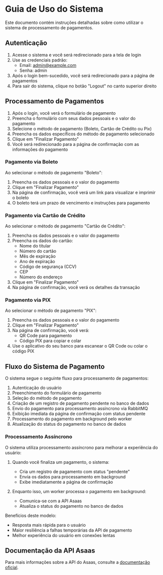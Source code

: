 <!--
@ia-instructions: update-on-read
description: Este arquivo deve ser revisado por IA sempre que lido.
goals:
  - Corrigir ortografia e gramática
  - Melhorar explicações técnicas
  - Garantir exemplos de código atualizados
rules:
  - Preserve formatação Markdown
  - Não apague seções existentes sem permissão explícita
-->
# Guia de Uso do Sistema

Este documento contém instruções detalhadas sobre como utilizar o sistema de processamento de pagamentos.

## Autenticação

1. Acesse o sistema e você será redirecionado para a tela de login
2. Use as credenciais padrão:
   - Email: admin@example.com
   - Senha: admin
3. Após o login bem-sucedido, você será redirecionado para a página de pagamentos
4. Para sair do sistema, clique no botão "Logout" no canto superior direito

## Processamento de Pagamentos

1. Após o login, você verá o formulário de pagamento
2. Preencha o formulário com seus dados pessoais e o valor do pagamento
3. Selecione o método de pagamento (Boleto, Cartão de Crédito ou Pix)
4. Preencha os dados específicos do método de pagamento selecionado
5. Clique em "Finalizar Pagamento"
6. Você será redirecionado para a página de confirmação com as informações do pagamento

### Pagamento via Boleto

Ao selecionar o método de pagamento "Boleto":

1. Preencha os dados pessoais e o valor do pagamento
2. Clique em "Finalizar Pagamento"
3. Na página de confirmação, você verá um link para visualizar e imprimir o boleto
4. O boleto terá um prazo de vencimento e instruções para pagamento

### Pagamento via Cartão de Crédito

Ao selecionar o método de pagamento "Cartão de Crédito":

1. Preencha os dados pessoais e o valor do pagamento
2. Preencha os dados do cartão:
   - Nome do titular
   - Número do cartão
   - Mês de expiração
   - Ano de expiração
   - Código de segurança (CCV)
   - CEP
   - Número do endereço
3. Clique em "Finalizar Pagamento"
4. Na página de confirmação, você verá os detalhes da transação

### Pagamento via PIX

Ao selecionar o método de pagamento "PIX":

1. Preencha os dados pessoais e o valor do pagamento
2. Clique em "Finalizar Pagamento"
3. Na página de confirmação, você verá:
   - QR Code para pagamento
   - Código PIX para copiar e colar
4. Use o aplicativo do seu banco para escanear o QR Code ou colar o código PIX

## Fluxo do Sistema de Pagamento

O sistema segue o seguinte fluxo para processamento de pagamentos:

1. Autenticação do usuário
2. Preenchimento do formulário de pagamento
3. Seleção do método de pagamento
4. Criação de um registro de pagamento pendente no banco de dados
5. Envio do pagamento para processamento assíncrono via RabbitMQ
6. Exibição imediata da página de confirmação com status pendente
7. Processamento do pagamento em background pelo worker
8. Atualização do status do pagamento no banco de dados

### Processamento Assíncrono

O sistema utiliza processamento assíncrono para melhorar a experiência do usuário:

1. Quando você finaliza um pagamento, o sistema:
   - Cria um registro de pagamento com status "pendente"
   - Envia os dados para processamento em background
   - Exibe imediatamente a página de confirmação

2. Enquanto isso, um worker processa o pagamento em background:
   - Comunica-se com a API Asaas
   - Atualiza o status do pagamento no banco de dados

Benefícios deste modelo:
- Resposta mais rápida para o usuário
- Maior resiliência a falhas temporárias da API de pagamento
- Melhor experiência do usuário em conexões lentas

## Documentação da API Asaas

Para mais informações sobre a API do Asaas, consulte a [documentação oficial](https://asaasv3.docs.apiary.io/).
